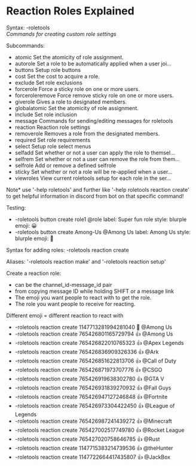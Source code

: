 # Reaction Roles Explained

Syntax: -roletools
</br>
*Commands for creating custom role settings*

Subcommands:
* atomic Set the atomicity of role assignment.
* autorole Set a role to be automatically applied when a user joi...
* buttons Setup role buttons
* cost Set the cost to acquire a role.
* exclude Set role exclusions
* forcerole Force a sticky role on one or more users.
* forceroleremove Force remove sticky role on one or more users.
* giverole Gives a role to designated members.
* globalatomic Set the atomicity of role assignment.
* include Set role inclusion
* message Commands for sending/editing messages for roletools
* reaction Reaction role settings
* removerole Removes a role from the designated members.
* required Set role requirements
* select Setup role select menus
* selfadd Set whether or not a user can apply the role to themsel...
* selfrem Set whether or not a user can remove the role from them...
* selfrole Add or remove a defined selfrole
* sticky Set whether or not a role will be re-applied when a user...
* viewroles View current roletools setup for each role in the ser...

<p> Note* use '-help roletools' and further like '-help roletools reaction create' to get helpful 
information in discord from bot on that specific command! </p>

Testing:
* -roletools button create role1 @role label: Super fun role style: blurple emoji: 😀
* -roletools button create Among-Us @Among Us  label: Among Us style: blurple emoji: :ghost:

<p> Syntax for adding roles: -roletools reaction create <message> <emoji> <role> </p>
<p> Aliases: '-roletools reaction make' and '-roletools reaction setup'

Create a reaction role:
- <message> can be the channel_id-message_id pair
- from copying message ID while holding SHIFT or a message link
- <emoji> The emoji you want people to react with to get the role.
- <role> The role you want people to receive for reacting.

Different emoji = different reaction to react with
* -roletools reaction create 1147713281994281040 :ghost: @Among Us
* -roletools reaction create 765426801165729794 :thumbsup: @Among Us
* -roletools reaction create 765426822010765323 :thumbsup: @Apex Legends
* -roletools reaction create 765426836909326336 :thumbsup: @Ark
* -roletools reaction create 765426851622813706 :thumbsup: @Call of Duty
* -roletools reaction create 765426871973707776 :thumbsup: @CSGO
* -roletools reaction create 765426919638302780 :thumbsup: @GTA V
* -roletools reaction create 765426931839270932 :thumbsup: @Fall Guys
* -roletools reaction create 765426947127246848 :thumbsup: @Fortnite
* -roletools reaction create 765426973304422450 :thumbsup: @League of Legends
* -roletools reaction create 765426987241439272 :thumbsup: @Minecraft
* -roletools reaction create 765427002517749780 :thumbsup: @Rocket League
* -roletools reaction create 765427020758646785 :thumbsup: @Rust
* -roletools reaction create 1147715383214739536 :thumbsup: @theHunter
* -roletools reaction create 1147722664417435807 :thumbsup: @JackBox